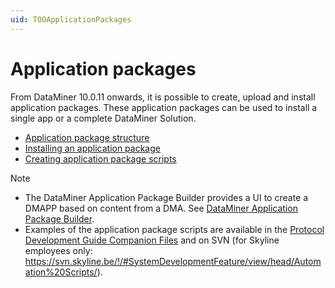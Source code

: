 ```yaml
---
uid: TOOApplicationPackages
---
```


# Application packages

From DataMiner 10.0.11 onwards, it is possible to create, upload and install application packages. These application packages can be used to install a single app or a complete DataMiner Solution.

- [Application package structure](xref:Creating_an_app_package)
- [Installing an application package](xref:Installing_an_app_package)
- [Creating application package scripts](xref:Creating_app_package_scripts)

> [!NOTE]
>
> - The DataMiner Application Package Builder provides a UI to create a DMAPP based on content from a DMA. See [DataMiner Application Package Builder](xref:TOODataMinerPackageBuilder#dataminer-application-package-builder).
> - Examples of the application package scripts are available in the [Protocol Development Guide Companion Files](https://community.dataminer.services/documentation/protocol-development-guide-companion-files/) and on SVN (for Skyline employees only: <https://svn.skyline.be/!/#SystemDevelopmentFeature/view/head/Automation%20Scripts/>).
